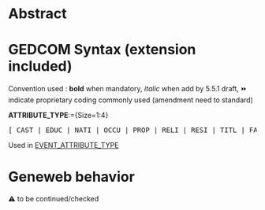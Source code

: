 ﻿# Abstract

# GEDCOM Syntax (extension included)
Convention used : **bold** when mandatory, _italic_ when add by 5.5.1 draft, &#x23E9; indicate proprietary coding commonly used (amendment need to standard)<br />

**ATTRIBUTE_TYPE**:={Size=1:4}
<pre>
[ CAST | EDUC | NATI | OCCU | PROP | RELI | RESI | TITL | FACT ]
</pre>
Used in <a href=Ged.EVENT_ATTRIBUTE_TYPE.md>EVENT_ATTRIBUTE_TYPE</a><br />

# Geneweb behavior


:warning: to be continued/checked

